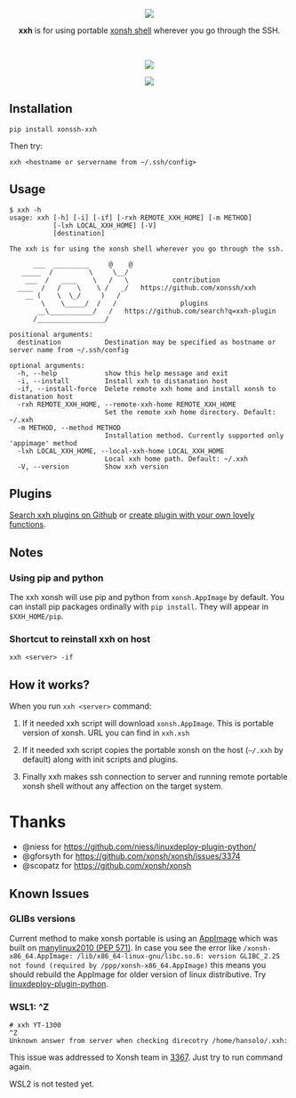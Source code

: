<p align="center">
  <img src="https://avatars2.githubusercontent.com/u/57318034?s=60&v=4&"><br>
  <p align="center">
    <b>xxh</b> is for using portable <a href="https://xon.sh/">xonsh shell</a> wherever you go through the SSH.
  </p>
</p>
<br>
<p align="center">  
  <a href="https://asciinema.org/a/osSEzqnmH9pMYEZibNe2K7ZL7" target="_blank"><img src="https://asciinema.org/a/osSEzqnmH9pMYEZibNe2K7ZL7.svg"></a>
</p>

<p align="center">  
  <a href="https://pypi.org/project/xonssh-xxh/" target="_blank" alt="PyPI Latest Release"><img src="https://img.shields.io/pypi/v/xonssh-xxh.svg"></a>
</p>

## Installation
```
pip install xonssh-xxh
```
Then try:
```
xxh <hostname or servername from ~/.ssh/config>
```

## Usage
```
$ xxh -h
usage: xxh [-h] [-i] [-if] [-rxh REMOTE_XXH_HOME] [-m METHOD]
           [-lxh LOCAL_XXH_HOME] [-V]
           [destination]

The xxh is for using the xonsh shell wherever you go through the ssh. 

      ___  _________     @    @    
   _____  /         \     \__/     
    ___  /   ____    \   /   \           contribution
  ____  /   /    \    \ /   _/   https://github.com/xonssh/xxh   
    __ (    \  \_/     )   /          
        \    \_____/  /   /                plugins            
       __\___________/   /   https://github.com/search?q=xxh-plugin
      /_________________/       

positional arguments:
  destination           Destination may be specified as hostname or server name from ~/.ssh/config

optional arguments:
  -h, --help            show this help message and exit
  -i, --install         Install xxh to distanation host
  -if, --install-force  Delete remote xxh home and install xonsh to distanation host
  -rxh REMOTE_XXH_HOME, --remote-xxh-home REMOTE_XXH_HOME
                        Set the remote xxh home directory. Default: ~/.xxh
  -m METHOD, --method METHOD
                        Installation method. Currently supported only 'appimage' method
  -lxh LOCAL_XXH_HOME, --local-xxh-home LOCAL_XXH_HOME
                        Local xxh home path. Default: ~/.xxh
  -V, --version         Show xxh version
```

## Plugins

[Search xxh plugins on Github](https://github.com/search?q=xxh-plugin&type=Repositories) or [create plugin with your own lovely functions](README.plugins.md).

## Notes

### Using pip and python

The xxh xonsh will use pip and python from `xonsh.AppImage` by default. You can install pip packages ordinally with `pip install`. They will appear in `$XXH_HOME/pip`.

### Shortcut to reinstall xxh on host
```
xxh <server> -if
```

## How it works?

When you run `xxh <server>` command:

1. If it needed xxh script will download `xonsh.AppImage`. This is portable version of xonsh. URL you can find in `xxh.xsh`

2. If it needed xxh script copies the portable xonsh on the host (`~/.xxh` by default) along with init scripts and plugins.

3. Finally xxh makes ssh connection to server and running remote portable xonsh shell without any affection on the target system.

# Thanks

* @niess for https://github.com/niess/linuxdeploy-plugin-python/
* @gforsyth for https://github.com/xonsh/xonsh/issues/3374
* @scopatz for https://github.com/xonsh/xonsh

## Known Issues

### GLIBs versions

Current method to make xonsh portable is using an [AppImage](https://appimage.org/) which was built on [manylinux2010 (PEP 571)](https://github.com/niess/linuxdeploy-plugin-python/issues/12). In case you see the error like ``/xonsh-x86_64.AppImage: /lib/x86_64-linux-gnu/libc.so.6: version GLIBC_2.25 not found (required by /ppp/xonsh-x86_64.AppImage)`` this means you should rebuild the AppImage for older version of linux distributive. Try [linuxdeploy-plugin-python](https://github.com/niess/linuxdeploy-plugin-python/).

### WSL1: ^Z

```
# xxh YT-1300
^Z
Unknown answer from server when checking direcotry /home/hansolo/.xxh:
```
This issue was addressed to Xonsh team in [3367](https://github.com/xonsh/xonsh/issues/3367). Just try to run command again.

WSL2 is not tested yet.
